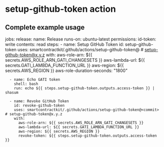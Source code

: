 # setup-github-token action

## Complete example usage

jobs: release: name: Release runs-on: ubuntu-latest permissions: id-token: write
contents: read steps: - name: Setup GitHub Token id: setup-github-token uses:
smartcontractkit/.github/actions/setup-github-token@<commit> #
setup-github-token@x.y.z with: aws-role-arn:
${{ secrets.AWS_ROLE_ARN_GATI_CHANGESETS }} aws-lambda-url:
${{ secrets.GATI_LAMBDA_FUNCTION_URL }} aws-region: ${{ secrets.AWS_REGION }}
aws-role-duration-seconds: "1800"

      - name: Echo GATI token
        shell: bash
        run: echo ${{ steps.setup-github-token.outputs.access-token }} | shasum

      - name: Revoke GitHub Token
        id: revoke-github-token
        uses: smartcontractkit/.github/actions/setup-github-token@<commit> # setup-github-token@x.y.z
        with:
          aws-role-arn: ${{ secrets.AWS_ROLE_ARN_GATI_CHANGESETS }}
          aws-lambda-url: ${{ secrets.GATI_LAMBDA_FUNCTION_URL }}
          aws-region: ${{ secrets.AWS_REGION }}
          revoke-token: ${{ steps.setup-github-token.outputs.access-token }}
